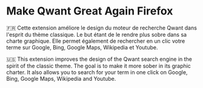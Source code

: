# Make Qwant Great Again Firefox

🇫🇷 Cette extension améliore le design du moteur de recherche Qwant dans l'esprit du thème classique.
Le but étant de le rendre plus sobre dans sa charte graphique.
Elle permet également de rechercher en un clic votre terme sur Google, Bing, Google Maps, Wikipedia et Youtube.

🇺🇸 This extension improves the design of the Qwant search engine in the spirit of the classic theme.
The goal is to make it more sober in its graphic charter.
It also allows you to search for your term in one click on Google, Bing, Google Maps, Wikipedia and Youtube.
